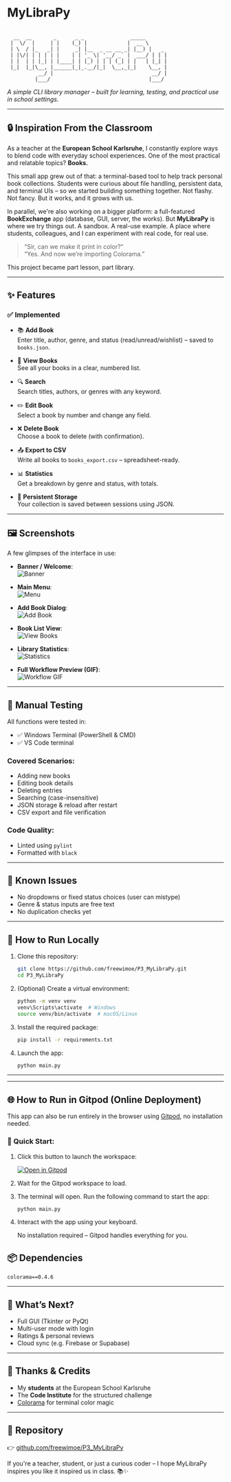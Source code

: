 # MyLibraPy

```text

  __  __       _      _ _               _____       
 |  \/  |     | |    (_) |             |  __ \      
 | \  / |_   _| |     _| |__  _ __ __ _| |__) |   _ 
 | |\/| | | | | |    | | '_ \| '__/ _` |  ___/ | | |
 | |  | | |_| | |____| | |_) | | | (_| | |   | |_| |
 |_|  |_|\__, |______|_|_.__/|_|  \__,_|_|    \__, |
          __/ |                                __/ |
         |___/                                |___/ 

```

*A simple CLI library manager – built for learning, testing, and practical use in school settings.*

---

## 🔒 Inspiration From the Classroom

As a teacher at the **European School Karlsruhe**, I constantly explore ways to blend code with everyday school experiences. One of the most practical and relatable topics? **Books.**

This small app grew out of that: a terminal-based tool to help track personal book collections. Students were curious about file handling, persistent data, and terminal UIs – so we started building something together. Not flashy. Not fancy. But it works, and it grows with us.

In parallel, we're also working on a bigger platform: a full-featured **BookExchange** app (database, GUI, server, the works). But **MyLibraPy** is where we try things out. A sandbox. A real-use example. A place where students, colleagues, and I can experiment with real code, for real use.

> “Sir, can we make it print in color?”  
> “Yes. And now we’re importing Colorama.”

This project became part lesson, part library.

---

## ✨ Features

### ✅ Implemented

- 📚 **Add Book**  
  Enter title, author, genre, and status (read/unread/wishlist) – saved to `books.json`.

- 👀 **View Books**  
  See all your books in a clear, numbered list.

- 🔍 **Search**  
  Search titles, authors, or genres with any keyword.

- ✏️ **Edit Book**  
  Select a book by number and change any field.

- ❌ **Delete Book**  
  Choose a book to delete (with confirmation).

- 📤 **Export to CSV**  
  Write all books to `books_export.csv` – spreadsheet-ready.

- 📊 **Statistics**  
  Get a breakdown by genre and status, with totals.

- 💾 **Persistent Storage**  
  Your collection is saved between sessions using JSON.

---

## 🖼️ Screenshots

A few glimpses of the interface in use:

- **Banner / Welcome**:  
  ![Banner](media/banner.png)

- **Main Menu**:  
  ![Menu](media/menu.png)

- **Add Book Dialog**:  
  ![Add Book](media/add_book.png)

- **Book List View**:  
  ![View Books](media/view_books.png)

- **Library Statistics**:  
  ![Statistics](media/statistics.png)

- **Full Workflow Preview (GIF)**:  
  ![Workflow GIF](media/workflow.gif)

---

## 🧪 Manual Testing

All functions were tested in:

- ✅ Windows Terminal (PowerShell & CMD)
- ✅ VS Code terminal

### Covered Scenarios:
- Adding new books
- Editing book details
- Deleting entries
- Searching (case-insensitive)
- JSON storage & reload after restart
- CSV export and file verification

### Code Quality:
- Linted using `pylint`
- Formatted with `black`

---

## 🐛 Known Issues

- No dropdowns or fixed status choices (user can mistype)
- Genre & status inputs are free text
- No duplication checks yet

---

## 🚀 How to Run Locally

1. Clone this repository:
   ```bash
   git clone https://github.com/freewimoe/P3_MyLibraPy.git
   cd P3_MyLibraPy
   ```

2. (Optional) Create a virtual environment:
   ```bash
   python -m venv venv
   venv\Scripts\activate  # Windows
   source venv/bin/activate  # macOS/Linux
   ```

3. Install the required package:
   ```bash
   pip install -r requirements.txt
   ```

4. Launch the app:
   ```bash
   python main.py
   ```

---
---

## 🌐 How to Run in Gitpod (Online Deployment)

This app can also be run entirely in the browser using [Gitpod](https://gitpod.io), no installation needed.

### 🚀 Quick Start:

1. Click this button to launch the workspace:

   [![Open in Gitpod](https://gitpod.io/button/open-in-gitpod.svg)](https://gitpod.io/#https://github.com/freewimoe/P3_MyLibraPy)

2. Wait for the Gitpod workspace to load.

3. The terminal will open. Run the following command to start the app:

   ```bash
   python main.py
   ```
4. Interact with the app using your keyboard.

   No installation required – Gitpod handles everything for you.

## 📦 Dependencies

```
colorama==0.4.6
```

---

## 🔮 What’s Next?

- Full GUI (Tkinter or PyQt)
- Multi-user mode with login
- Ratings & personal reviews
- Cloud sync (e.g. Firebase or Supabase)

---

## 🙏 Thanks & Credits

- My **students** at the European School Karlsruhe
- The **Code Institute** for the structured challenge
- [Colorama](https://github.com/tartley/colorama) for terminal color magic

---

## 🔗 Repository

👉 [github.com/freewimoe/P3_MyLibraPy](https://github.com/freewimoe/P3_MyLibraPy)

If you're a teacher, student, or just a curious coder – I hope MyLibraPy inspires you like it inspired us in class. 📚✨
